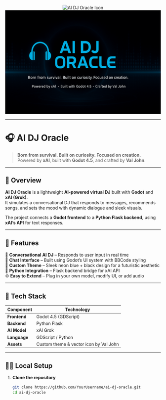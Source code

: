<p align="center">
  <img src="ai-dj-oracle/assets/repo_icon.png" width="128" alt="AI DJ Oracle Icon"/><br>
  <img src="ai-dj-oracle/assets/github_banner.png" width="800" alt="AI DJ Oracle Banner"/>
</p>

---

# 🎧 AI DJ Oracle  

> **Born from survival. Built on curiosity. Focused on creation.**  
> Powered by **xAI**, built with **Godot 4.5**, and crafted by **Val John**.

---

## 🧠 Overview  

**AI DJ Oracle** is a lightweight **AI-powered virtual DJ** built with **Godot** and **xAI (Grok)**.  
It simulates a conversational DJ that responds to messages, recommends songs, and sets the mood with dynamic dialogue and sleek visuals.  

The project connects a **Godot frontend** to a **Python Flask backend**, using **xAI’s API** for text responses.

---

## 🚀 Features  

🎵 **Conversational AI DJ** – Responds to user input in real time  
💬 **Chat Interface** – Built using Godot’s UI system with BBCode styling  
🌈 **Custom Theme** – Sleek neon blue + black design for a futuristic aesthetic  
🧩 **Python Integration** – Flask backend bridge for xAI API  
⚙️ **Easy to Extend** – Plug in your own model, modify UI, or add audio  

---

## 🧰 Tech Stack  

| Component | Technology |
|------------|-------------|
| **Frontend** | Godot 4.5 (GDScript) |
| **Backend** | Python Flask |
| **AI Model** | xAI Grok |
| **Language** | GDScript / Python |
| **Assets** | Custom theme & vector icon by Val John |

---

## 🧑‍💻 Local Setup  

1. **Clone the repository**
   ```bash
   git clone https://github.com/YourUsername/ai-dj-oracle.git
   cd ai-dj-oracle
